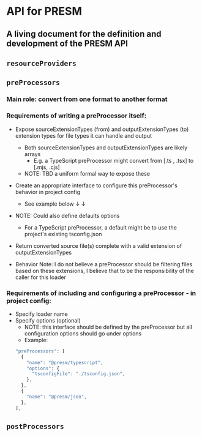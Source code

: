 # API for PRESM

## A living document for the definition and development of the PRESM API

## `resourceProviders`

## `preProcessors`

### Main role: convert from one format to another format
### Requirements of writing a preProcessor itself:
- Expose sourceExtensionTypes (from) and outputExtensionTypes (to) extension types for file types it can handle and output
  - Both sourceExtensionTypes and outputExtensionTypes are likely arrays
    - E.g. a TypeScript preProcessor might convert from [.ts , .tsx] to [.mjs, .cjs]
  - NOTE: TBD a uniform formal way to expose these
- Create an appropriate interface to configure this preProcessor's behavior in project config
  - See example below ↓ ↓
- NOTE: Could also define defaults options
  - For a TypeScript preProcessor, a default might be to use the project's existing tsconfig.json
- Return converted source file(s) complete with a valid extension of outputExtensionTypes

- Behavior Note: I do not believe a preProcessor should be filtering files based on these extensions, I believe that to be the responsibility of the caller for this loader

### Requirements of including and configuring a preProcessor - in project config:
- Specify loader name
- Specify options (optional)
  - NOTE: this interface should be defined by the preProcessor but all configuration options should go under options
  - Example:
  ```js
  "preProcessors": [
    {
      "name": "@presm/typescript",
      "options": {
        "tsconfigFile": "./tsconfig.json",
      },
    },
    {
      "name": "@presm/json",
    },
  ],
  ```

## `postProcessors`
